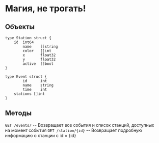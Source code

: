 # Магия, не трогать!

## Объекты
```
type Station struct {
	id	int64
        name    []string
        color   []int
        x       float32
        y       float32
        active  []bool
}

type Event struct {
        id      int             
        name    string          
        time    int
	stations []int
}
```

## Методы

`GET /events/` -- Возвращает все события и список станций, доступных на момент события
`GET /station/{id}` -- Возвращает подробную информацию о станции с id = {id}




